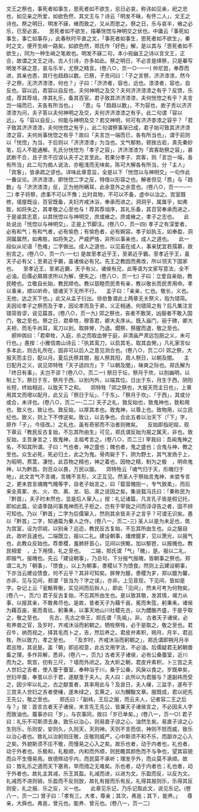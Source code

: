 <!-- { "loadSidebar": true } -->
文王之祭也，事死者如事生，思死者如不欲生，忌日必哀，称讳如见亲，祀之忠也，如见亲之所爱，如欲色然，其文王与？诗云「明发不昧，有怀二人」，文王之诗也。祭之明日，明发不寐，飨而致之，又从而思之。祭之日，乐与哀半，飨之必乐，已至必哀。
　思死者如不欲生，描摹恍惚与神明交之状也。中庸云「事死如事生，事亡如事存」，此春秋时平直之文，「事死者如事生，思死者如不欲生」，秦时之文，便开生峭一路矣。如欲色然，郑氏作「好色」解，是以其与「思死者如不欲生」，同为一种生峭之笔故也。明发不寐二句，本小宛幽王之诗以言文王，正合，故谓之文王之诗。古人引诗，亦多如此。祭之明日，不必言是绎祭，只是摹写明发不寐之意，哀与乐半，尤祭之精言。(卷八○，页一○-一一)
仲尼尝，奉荐而进，其亲也悫，其行也趋趋以数。已祭，子贡问曰：「子之言祭，济济漆漆，然今子之祭，无济济漆漆，何也？」子曰：「济济者，容也，远也。漆漆者，容也，自反也。容以远，若容以自反也，夫何神明之及交？夫何济济漆漆之有乎？反馈，乐成，荐其荐俎，序其礼乐，备其百官。君子致其济济漆漆，夫何恍惚之有乎？夫言岂一端而已，夫各有所当也。」
　「悫」与「趋趋以数」，不为容也，故子贡以济济漆漆为问，夫子答以夫何神明之及交，夫何济济漆漆之有乎。此二句谓「容以远」，与「容以自反」，何能与神明及交？若交神明，何可有济济桼漆之容乎？「君子致其济济漆漆，夫何恍惚之有乎」，此二句谓祭事渐已成，君子始可致其济济漆漆之容，夫何尚事恍惚之有乎？故曰「夫言岂一端而已，各有所当也」，谓于前则以「恍惚」为当，于后则以「济济漆漆」为当也。文气郁勃，顿挫古宕，真先秦妙笔，后人不能通解。孔氏分恍惚为「孝子之容」，济济漆漆为「宾客助祭之容」，甚武断不合，且子贡不应误认夫子之言至此。若果分孝子、宾客，则「言岂一端，各有所当」此二句为痴人说法，亦粗浅而无味矣。陈可大解各有所当，分「主人」「宾客」，皆承疏之谬也。详味此章意旨，全是以下「恍惚以与神明交」一句作此一番议论。济济漆漆，即恍惚二字之反，特借以形容之也。解者但见「悫」与「趋数」与「济济漆漆」反，正为他所瞒耳，此余意外之余意也。(卷八○，页一一-一二)
孝子将祭，虑事不可以不豫；比时具物，不可以不备，虚中以治之。宫室既修，墙屋既设，百官既备，夫妇齐戒沐浴，奉承而进之。洞洞乎，属属乎，如弗胜，如将失之，其孝敬之心至也与！荐其荐俎序，其礼乐备，其百官奉承而进之，于是谕其志意，以其恍惚以与神明交，庶或飨之。庶或飨之，孝子之志也。
　此处说出「恍惚以与神明交」，正是上节脚注。(卷八○，页一四)
孝子之有深爱者，必有和气；有和气者，必有愉色；有愉色者，必有婉容。孝子如执玉，如奉盈，洞洞属属然，如弗胜，如将失之。严威俨恪，非所以事亲也，成人之道也。
　此一段似从论语「色难」二字做出。成人之道也，以见虽在成人，事亲犹宜若孺慕，故别言之。(卷八○，页一六-一七)
是故至孝近乎王，至弟近乎霸。至孝近乎王，虽天子必有父；至弟近乎霸，虽诸侯必有兄。先王之教因而弗改，所以领天下国家也。
　至孝近王，至弟近霸，天子有父，诸侯有兄，此等语为文家写意法，全不必油。后儒必屑屑求所以为解，便失之。(卷八○，页一七)
子曰：立爱自亲始，教民睦也。立敬自长始，教民顺也。教以慈睦而民贵有亲，教以敬长而民贵用命。孝以事亲，顺以听命，错诸天下无所不行。
　孟子曰：「亲亲，仁也。敬长，义也。无他，达之天下也。」此又从孟子衍出。徐伯鲁谓此上两章无关祭义，指为错简。夫因论孝子之祭而及于孝，因论孝而及于弟，义正相通，何错简之有？后凡集注言错简皆谬，说见篇首。(卷八○，页一九)
郊之祭也，丧者不敢哭，凶服者不敢入国门，敬之至也。祭之日，君牵牲，穆答君，卿大夫序从。既入庙门，丽于碑，卿大夫袒，而毛牛尚耳，鸾刀以刲，取膟膋，乃退。爓祭，祭腥而退，敬之至也。
　郝仲舆曰：「君牵牲，入庭，杀之而取血膋于庭，非清庙严肃远包厨之义，未可行也。」愚按：小雅信南山诗云：「执其鸾刀，以启其毛，取其血膋。」凡礼家言似多本此，则古礼所在，固非可以后人之意见测合也。(卷八○，页二○)
郊之祭，大报天而主日，配以月。夏后氏祭其闇，殷人祭其阳，周人祭日，以朝及闇。
　主日配月之义，说见郊特牲「天子适四方」下「以朝及闇」，昧爽之际也。郑氏解为「终日有事」，夫岂不谬？(卷八○，页二一)
祭日于坛，祭月于坎，以刖幽明，以制上下。祭日于东，祭月于西，以别内外，以端其位。日出于东，月生于西，阴阳长短，终始相巡，以致天下之和。
　郊特牲「郊之祭也，大报天而主日也」，上章用其文而增以配月，此又云「祭日于坛」、「于东」、「祭月于坎」、「于西」，其或分或合，未详也。(卷八○，页二一-二二)
天子之礼，致反始也，致鬼神也，致和用也，致义也，致让也。致反始，以厚其本也。致鬼神，以尊上也。致物用，以立民纪也。致义，则上下不悖逆矣。致让，以去争也。合此五者以治天下（「下」字，原作「子」，今径改。）之礼也，虽有奇邪而不治者则微矣。
　反始即指祀祖，观下章云「教民反古复始，不忘其所由生」可见，郑氏谓反始为报之属天，非也。致反始，主吾身言之；致鬼神，主祖考言之。(卷八○，页二三)
宰我曰：吾闻鬼神之名，不知其所谓。子曰：气也者，神之盛也；魄也者，鬼之盛也；合鬼与神，教之至也。众生必死，死必归土，此之为鬼。骨肉毙于下，阴为野土，其气发扬于上，为昭明，焄蒿，凄怆，此百物之精也，神之着也。因物之精，制为之极　，明命鬼神，以为黔首。则百众以畏，万民以服。
　郊特牲云「魂气归于天，形魄归于地」，此文言气不言魂，言魄不言形，义正互见。然圣人于祭始言鬼神，未尝专言之，更未尝言魂魄气魄等字，自老子始言之，曰「载营魄抱一，专气致柔」，而后来全真冢、水、火、坎、离、龙、铅、汞之说因之矣。集说载冯氏曰：「秦称民为『黔首』，夫子时未然也，显是后人窜入。」按：礼记诸篇，凡言孔子皆是假记托，即如此篇，论语季路问事鬼神而孔子拒之，岂有于宰我之问而谆谆告之者，固不辨可知也。乃以「黔首」二字为后儒窜入，然则其余皆夫子之言乎？可谓无识矣。愚以「黔首」二字，知通篇为秦人之作。(卷八一，页二-三)
圣人以是为未足也，筑为宫室，设为宗祧，以别亲？远迩，教民反古复始，不忘其所由生也。众之服自此，故听且速也。二端既立，报以二礼。建设朝事，燔燎膻芗，见以萧光，以报气也，此教众反始也。荐黍稷，羞肺肝首心，见间以侠甒，加以郁鬯，以报魄也。教民相爱　，上下用情，礼之至也。
　二端，郑氏谓「气」「魄」，是。报以二礼，即报气，报魄也。先云「建设朝事」，乃总句，下分报气报魄，皆朝事之祭也。郑谓二礼为「朝事」、「馈食」，以上为朝事，黍稷以下为馈食。然则上云建设朝事，下亦当云建设馈食，何不云乎？其非可知矣。膟膋为膻，黍稷为芗，郑以膻为馨，亦非。见与见间，郑谓「皆当为？字之误」，亦非。上见音现，下见间，皆如是字。杂记上云「瓮甒筲衡，实见间而后拆人」，即此「见间」，然未可考为何物矣。(卷八一，页六)
君子反古复始，不忘其所由生也。是以致其敬，发其情，竭力从事，以报其亲，不敢弗尽也。是故，昔者天子为藉千亩，冕而朱弦，躬秉耒。诸侯为藉百亩，冕而青纮，躬秉耒，以事天地山川社稷先古，以为醴酪齐盛，于是乎取之，敬之至也。
　先古，先古之帝王，郑氏谓「先祖」，非。
古者天子诸侯，必有养兽之官，及岁时，齐戒沐浴而躬朝之。牺牷祭牲，必于是取之，敬之至也。君召牛，纳而视之，择其毛而卜之，吉，然后养之。君皮弁素积，朔月，月半，君巡牲，所以致力，孝之至也。
　「及岁时，齐戒沐浴而躬朝之」，郑氏谓即朔月月半君巡牲，其说是。盖「朝」即巡视意，此古文用字法，不必油。后儒疑君无躬朝兽畜之理，多作异解，悉非。(卷八一，页九)
古者天子诸侯，必有公桑蚕室，近川而为之。筑宫，仞有三尺，？墙而外闭之。及大昕之朝，君皮弁素积，卜三宫之夫人世妇之吉者，使入蚕于蚕室，奉种浴于川，桑于公桑，风戾以食之。岁既单矣，世妇卒蚕，奉茧以示于君，遂献茧于夫人。夫人曰：此所以为君服与？遂副袆而受之，因少牢以礼之。古之献茧者，其率用此与？及良日，夫人缫，三盆手，遂布于三宫夫人世妇之吉者使缫，遂朱绿之，玄黄之，以为黼黻文章。服既成，君以祀先王先公，敬之至也。
　郑氏曰：「副袆，王后之服，而云夫人，记者容二王之后与？」按：首言古者天子诸侯，末言先王先公，皆兼天子诸侯言之，不必因夫人字而致油也。蚕事亦曰「岁」，与农事同，故曰「岁已单矣。」(卷八一，页一○)
君子曰：礼乐不可斯须去身。致乐以治心，则易直子谅之心，油然生矣。易直子谅之心生则乐，乐则安，安则久，久则天，天则神。天则不言而信，神则不怒而威，致乐以治心者也。致礼以治躬则庄敬，庄敬则威严。心中斯须不和不乐，而鄙诈之心入之矣。外貌斯须不庄不敬，而慢易之心入之矣。故乐也者，动于内者也，礼也者，动于外者也。乐极和，礼极顺，内和而外顺，则民瞻其颜色而不与争也，望其容貌而众不生慢易焉。故德辉动乎内，而民莫不承听；理发乎外，而众莫不承顺。故曰：致礼乐之道而天下塞焉，举而措之无难矣。乐也者，动于内者也；礼也者，动于外者也。故礼主其减，乐王其盈。礼减而进，以进为文。乐盈而反，以反为文。礼减而不进则销，乐盈而不反则放，故礼有报而乐有反。礼得其报则乐，乐得其反则安，礼之报、乐之反，义一也。
　此章见乐记，乃乐记取此文，说见乐记。(卷八一，页一二)
曾子曰：「孝有三。大孝，尊亲；其次，弗邕；其下，能养。」
　尊亲，大舜也。弗邕，曾元也。能养、曾元也。(卷八一，页一二)
